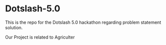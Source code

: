 # Dotslash-5.0
This is the repo for the Dotslash 5.0 hackathon regarding problem statement solution.

Our Project is related to Agriculter
